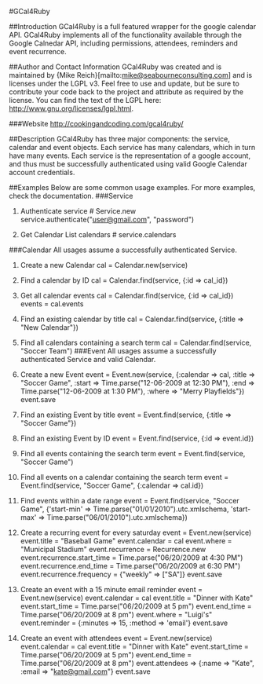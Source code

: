 #GCal4Ruby

##Introduction
GCal4Ruby is a full featured wrapper for the google calendar API.	 GCal4Ruby implements all of the functionality available through the Google Calnedar API, including permissions, attendees, reminders and event recurrence.	 

##Author and Contact Information
GCal4Ruby was created and is maintained by {Mike Reich}[mailto:mike@seabourneconsulting.com]	and is licenses under the LGPL v3.	Feel free to use and update, but be sure to contribute your code back to the project and attribute as required by the license.	You can find the text of the LGPL here: http://www.gnu.org/licenses/lgpl.html.

###Website
http://cookingandcoding.com/gcal4ruby/

##Description
GCal4Ruby has three major components: the service, calendar and event objects.	Each service has many calendars, which in turn have many events.	Each service is the representation of a google account, and thus must be successfully authenticated using valid Google Calendar account credentials.	

##Examples
Below are some common usage examples.	 For more examples, check the documentation.
###Service
1. Authenticate
	service # Service.new
	service.authenticate("user@gmail.com", "password")

2. Get Calendar List
	calendars # service.calendars

###Calendar
All usages assume a successfully authenticated Service.
1. Create a new Calendar
	cal = Calendar.new(service)

2. Find a calendar by ID
	cal = Calendar.find(service, {:id => cal_id})

3. Get all calendar events
	cal = Calendar.find(service, {:id => cal_id})
	events = cal.events

4. Find an existing calendar by title
	cal = Calendar.find(service, {:title => "New Calendar"})

5. Find all calendars containing a search term
		cal = Calendar.find(service, "Soccer Team")
###Event
All usages assume a successfully authenticated Service and valid Calendar.
1. Create a new Event
	event = Event.new(service, {:calendar => cal, :title => "Soccer Game", :start => Time.parse("12-06-2009 at 12:30 PM"), :end => Time.parse("12-06-2009 at 1:30 PM"), :where => "Merry Playfields"})
	event.save

2. Find an existing Event by title
	event = Event.find(service, {:title => "Soccer Game"})

3. Find an existing Event by ID
	event = Event.find(service, {:id => event.id})

4. Find all events containing the search term
	event = Event.find(service, "Soccer Game")

5. Find all events on a calendar containing the search term
	event = Event.find(service, "Soccer Game", {:calendar => cal.id})

6. Find events within a date range
		event = Event.find(service, "Soccer Game", {'start-min' => Time.parse("01/01/2010").utc.xmlschema, 'start-max' => Time.parse("06/01/2010").utc.xmlschema})

7. Create a recurring event for every saturday
	event = Event.new(service)
	event.title = "Baseball Game"
	event.calendar = cal
	event.where = "Municipal Stadium"
	event.recurrence = Recurrence.new
	event.recurrence.start_time = Time.parse("06/20/2009 at 4:30 PM")
	event.recurrence.end_time = Time.parse("06/20/2009 at 6:30 PM")
	event.recurrence.frequency = {"weekly" => ["SA"]}
	event.save 

8. Create an event with a 15 minute email reminder
	event = Event.new(service)
	event.calendar = cal
	event.title = "Dinner with Kate"
	event.start_time = Time.parse("06/20/2009 at 5 pm")
	event.end_time = Time.parse("06/20/2009 at 8 pm")
	event.where = "Luigi's"
	event.reminder = {:minutes => 15, :method => 'email'}
	event.save

9. Create an event with attendees
	event = Event.new(service)
	event.calendar = cal
	event.title = "Dinner with Kate"
	event.start_time = Time.parse("06/20/2009 at 5 pm")
	event.end_time = Time.parse("06/20/2009 at 8 pm")
	event.attendees => {:name => "Kate", :email => "kate@gmail.com"}
	event.save